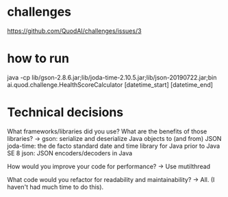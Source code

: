 # challenges
https://github.com/QuodAI/challenges/issues/3

# how to run
java -cp lib/gson-2.8.6.jar;lib/joda-time-2.10.5.jar;lib/json-20190722.jar;bin ai.quod.challenge.HealthScoreCalculator [datetime_start] [datetime_end]

# Technical decisions
What frameworks/libraries did you use? What are the benefits of those libraries?
->
gson: serialize and deserialize Java objects to (and from) JSON
joda-time: the de facto standard date and time library for Java prior to Java SE 8
json: JSON encoders/decoders in Java

How would you improve your code for performance?
-> Use mutilthread

What code would you refactor for readability and maintainability?
-> All. (I haven't had much time to do this).
